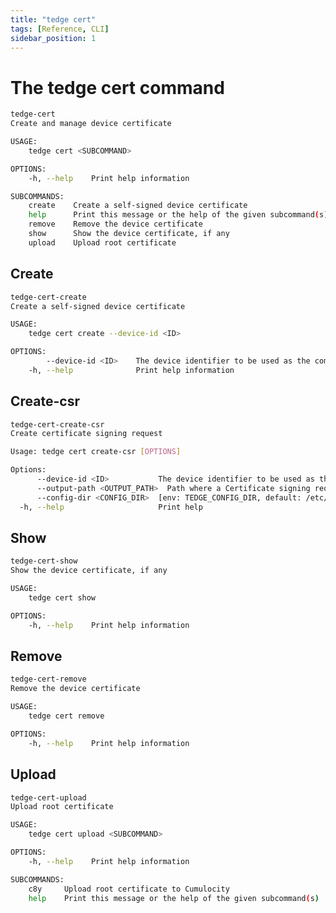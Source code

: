 ```yaml
---
title: "tedge cert"
tags: [Reference, CLI]
sidebar_position: 1
---
```


# The tedge cert command

```sh title="tedge cert"
tedge-cert 
Create and manage device certificate

USAGE:
    tedge cert <SUBCOMMAND>

OPTIONS:
    -h, --help    Print help information

SUBCOMMANDS:
    create    Create a self-signed device certificate
    help      Print this message or the help of the given subcommand(s)
    remove    Remove the device certificate
    show      Show the device certificate, if any
    upload    Upload root certificate
```

## Create

```sh title="tedge cert create"
tedge-cert-create 
Create a self-signed device certificate

USAGE:
    tedge cert create --device-id <ID>

OPTIONS:
        --device-id <ID>    The device identifier to be used as the common name for the certificate
    -h, --help              Print help information
```

## Create-csr

```sh title="tedge cert create-csr"
tedge-cert-create-csr 
Create certificate signing request

Usage: tedge cert create-csr [OPTIONS]

Options:
      --device-id <ID>           The device identifier to be used as the common name for the certificate
      --output-path <OUTPUT_PATH>  Path where a Certificate signing request will be stored
      --config-dir <CONFIG_DIR>  [env: TEDGE_CONFIG_DIR, default: /etc/tedge]
  -h, --help                     Print help
```

## Show

```sh title="tedge cert show"
tedge-cert-show 
Show the device certificate, if any

USAGE:
    tedge cert show

OPTIONS:
    -h, --help    Print help information
```

## Remove

```sh title="tedge cert remove"
tedge-cert-remove 
Remove the device certificate

USAGE:
    tedge cert remove

OPTIONS:
    -h, --help    Print help information
```

## Upload

```sh title="tedge cert upload"
tedge-cert-upload 
Upload root certificate

USAGE:
    tedge cert upload <SUBCOMMAND>

OPTIONS:
    -h, --help    Print help information

SUBCOMMANDS:
    c8y     Upload root certificate to Cumulocity
    help    Print this message or the help of the given subcommand(s)
```
